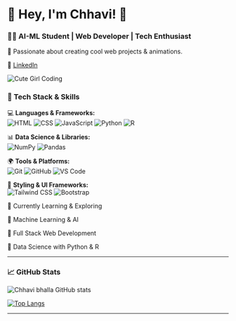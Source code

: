 # 💜 Hey, I'm Chhavi! 🚀

### 👩‍💻 AI-ML Student | Web Developer | Tech Enthusiast  

🔹 Passionate about creating cool web projects & animations.  



 💼 [LinkedIn]((www.linkedin.com/in/chhavi-bhalla-6b7985319)) 

 ![Cute Girl Coding](https://pics.craiyon.com/2023-10-30/302e194633254bc8a8e05245ba61814d.webp)



 


### 🚀 Tech Stack & Skills  



💻 **Languages & Frameworks:**  
![HTML](https://img.shields.io/badge/HTML-E34F26?style=for-the-badge&logo=html5&logoColor=white)
![CSS](https://img.shields.io/badge/CSS-1572B6?style=for-the-badge&logo=css3&logoColor=white)
![JavaScript](https://img.shields.io/badge/JavaScript-F7DF1E?style=for-the-badge&logo=javascript&logoColor=black)
![Python](https://img.shields.io/badge/Python-3776AB?style=for-the-badge&logo=python&logoColor=white)
![R](https://img.shields.io/badge/R-276DC3?style=for-the-badge&logo=r&logoColor=white)  




📊 **Data Science & Libraries:**  
![NumPy](https://img.shields.io/badge/NumPy-013243?style=for-the-badge&logo=numpy&logoColor=white)
![Pandas](https://img.shields.io/badge/Pandas-150458?style=for-the-badge&logo=pandas&logoColor=white)





🌍 **Tools & Platforms:**  
![Git](https://img.shields.io/badge/Git-F05032?style=for-the-badge&logo=git&logoColor=white)
![GitHub](https://img.shields.io/badge/GitHub-181717?style=for-the-badge&logo=github&logoColor=white)
![VS Code](https://img.shields.io/badge/VS%20Code-0078D4?style=for-the-badge&logo=visual-studio-code&logoColor=white)


🎨 **Styling & UI Frameworks:**  
![Tailwind CSS](https://img.shields.io/badge/Tailwind%20CSS-38B2AC?style=for-the-badge&logo=tailwind-css&logoColor=white)
![Bootstrap](https://img.shields.io/badge/Bootstrap-563D7C?style=for-the-badge&logo=bootstrap&logoColor=white)  






🌱 Currently Learning & Exploring



🔹 Machine Learning & AI

🔹 Full Stack Web Development

🔹 Data Science with Python & R


---  



### 📈 GitHub Stats  
![Chhavi bhalla GitHub stats](https://github-readme-stats.vercel.app/api?username=Chhavibhalla&show_icons=true&theme=radical)


[![Top Langs](https://github-readme-stats.vercel.app/api/top-langs/?username=chhavibhalla&layout=compact&theme=radical)](https://github.com/chhavibhalla/github-readme-stats)  

---  


